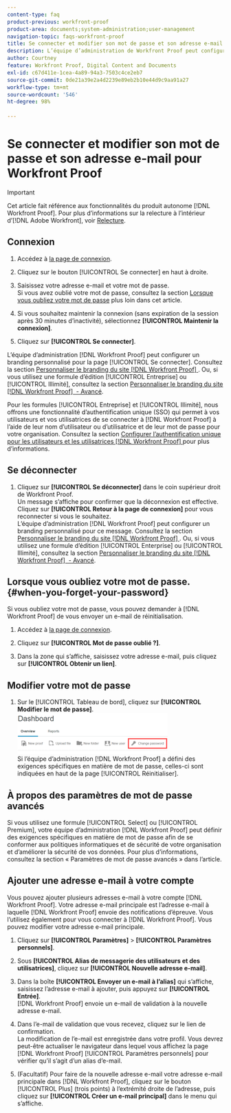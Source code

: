 ```yaml
---
content-type: faq
product-previous: workfront-proof
product-area: documents;system-administration;user-management
navigation-topic: faqs-workfront-proof
title: Se connecter et modifier son mot de passe et son adresse e-mail pour Workfront Proof
description: L’équipe d’administration de Workfront Proof peut configurer un branding personnalisé pour la page Se connecter. Consultez la section « Personnaliser le branding du site Workfront Proof ». Ou, si vous utilisez une formule d’édition Entreprise ou Illimité, consultez la section « Personnaliser le branding du site Workfront Proof - Avancé ».
author: Courtney
feature: Workfront Proof, Digital Content and Documents
exl-id: c67d411e-1cea-4a89-94a3-7503c4ce2eb7
source-git-commit: 0de21a39e2a4d2239e89eb2b10e44d9c9aa91a27
workflow-type: tm+mt
source-wordcount: '546'
ht-degree: 98%

---
```


# Se connecter et modifier son mot de passe et son adresse e-mail pour Workfront Proof

>[!IMPORTANT]
>
>Cet article fait référence aux fonctionnalités du produit autonome [!DNL Workfront Proof]. Pour plus d’informations sur la relecture à l’intérieur d’[!DNL Adobe Workfront], voir [Relecture](../../../review-and-approve-work/proofing/proofing.md).

## Connexion

1. Accédez à [la page de connexion](https://app.proofhq.com/login).

1. Cliquez sur le bouton [!UICONTROL Se connecter] en haut à droite.
1. Saisissez votre adresse e-mail et votre mot de passe.\
   Si vous avez oublié votre mot de passe, consultez la section [Lorsque vous oubliez votre mot de passe](#when-you-forget-your-password) plus loin dans cet article.

1. Si vous souhaitez maintenir la connexion (sans expiration de la session après 30 minutes d’inactivité), sélectionnez **[!UICONTROL Maintenir la connexion]**.
1. Cliquez sur **[!UICONTROL Se connecter]**.

L’équipe d’administration [!DNL Workfront Proof] peut configurer un branding personnalisé pour la page [!UICONTROL Se connecter]. Consultez la section [Personnaliser le branding du site  [!DNL Workfront Proof] ](../../../workfront-proof/wp-acct-admin/branding/brand-wp-site.md). Ou, si vous utilisez une formule d’édition [!UICONTROL Entreprise] ou [!UICONTROL Illimité], consultez la section [Personnaliser le branding du site  [!DNL Workfront Proof]  - Avancé](../../../workfront-proof/wp-acct-admin/branding/brand-wp-site-advanced.md).

Pour les formules [!UICONTROL Entreprise] et [!UICONTROL Illimité], nous offrons une fonctionnalité d’authentification unique (SSO) qui permet à vos utilisateurs et vos utilisatrices de se connecter à [!DNL Workfront Proof] à l’aide de leur nom d’utilisateur ou d’utilisatrice et de leur mot de passe pour votre organisation. Consultez la section [Configurer l’authentification unique pour les utilisateurs et les utilisatrices  [!DNL Workfront Proof] ](../../../workfront-proof/wp-acct-admin/account-settings/configure-sso-for-wp-users.md) pour plus d’informations.

## Se déconnecter

1. Cliquez sur **[!UICONTROL Se déconnecter]** dans le coin supérieur droit de Workfront Proof.\
   Un message s’affiche pour confirmer que la déconnexion est effective. Cliquez sur **[!UICONTROL Retour à la page de connexion]** pour vous reconnecter si vous le souhaitez.\
   L’équipe d’administration [!DNL Workfront Proof] peut configurer un branding personnalisé pour ce message. Consultez la section [Personnaliser le branding du site  [!DNL Workfront Proof] ](../../../workfront-proof/wp-acct-admin/branding/brand-wp-site.md). Ou, si vous utilisez une formule d’édition [!UICONTROL Enterprise] ou [!UICONTROL  Illimité], consultez la section [Personnaliser le branding du site  [!DNL Workfront Proof]  - Avancé](../../../workfront-proof/wp-acct-admin/branding/brand-wp-site-advanced.md).

## Lorsque vous oubliez votre mot de passe. {#when-you-forget-your-password}

Si vous oubliez votre mot de passe, vous pouvez demander à [!DNL Workfront Proof] de vous envoyer un e-mail de réinitialisation.

1. Accédez à [la page de connexion](https://app.proofhq.com/login).

1. Cliquez sur **[!UICONTROL Mot de passe oublié ?]**.
1. Dans la zone qui s’affiche, saisissez votre adresse e-mail, puis cliquez sur **[!UICONTROL Obtenir un lien]**.

## Modifier votre mot de passe

1. Sur le [!UICONTROL Tableau de bord], cliquez sur **[!UICONTROL Modifier le mot de passe]**.\
   ![Change_password.png](assets/change-passowrd-350x95.png)\
   Si l’équipe d’administration [!DNL Workfront Proof] a défini des exigences spécifiques en matière de mot de passe, celles-ci sont indiquées en haut de la page [!UICONTROL Réinitialiser].

## À propos des paramètres de mot de passe avancés

Si vous utilisez une formule [!UICONTROL Select] ou [!UICONTROL Premium], votre équipe d’administration [!DNL Workfront Proof] peut définir des exigences spécifiques en matière de mot de passe afin de se conformer aux politiques informatiques et de sécurité de votre organisation et d’améliorer la sécurité de vos données. Pour plus d’informations, consultez la section « Paramètres de mot de passe avancés » dans l’article.

## Ajouter une adresse e-mail à votre compte

Vous pouvez ajouter plusieurs adresses e-mail à votre compte [!DNL Workfront Proof]. Votre adresse e-mail principale est l’adresse e-mail à laquelle [!DNL Workfront Proof] envoie des notifications d’épreuve. Vous l’utilisez également pour vous connecter à [!DNL Workfront Proof]. Vous pouvez modifier votre adresse e-mail principale.

1. Cliquez sur **[!UICONTROL Paramètres]** > **[!UICONTROL Paramètres personnels]**.

1. Sous **[!UICONTROL Alias de messagerie des utilisateurs et des utilisatrices]**, cliquez sur **[!UICONTROL Nouvelle adresse e-mail]**.

1. Dans la boîte **[!UICONTROL Envoyer un e-mail à l’alias]** qui s’affiche, saisissez l’adresse e-mail à ajouter, puis appuyez sur **[!UICONTROL Entrée]**.\
   [!DNL Workfront Proof] envoie un e-mail de validation à la nouvelle adresse e-mail.

1. Dans l’e-mail de validation que vous recevez, cliquez sur le lien de confirmation.\
   La modification de l’e-mail est enregistrée dans votre profil. Vous devrez peut-être actualiser le navigateur dans lequel vous affichez la page [!DNL Workfront Proof] [!UICONTROL Paramètres personnels] pour vérifier qu’il s’agit d’un alias d’e-mail.
1. (Facultatif) Pour faire de la nouvelle adresse e-mail votre adresse e-mail principale dans [!DNL Workfront Proof], cliquez sur le bouton [!UICONTROL Plus] (trois points) à l’extrémité droite de l’adresse, puis cliquez sur **[!UICONTROL Créer un e-mail principal]** dans le menu qui s’affiche.
